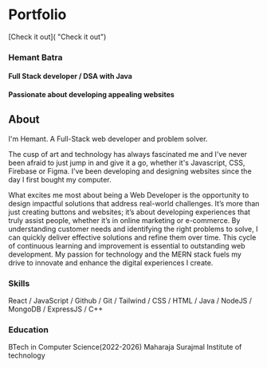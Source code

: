 # Portfolio 
[Check it out]( "Check it out")

### Hemant Batra

#### Full Stack developer / DSA with Java
#### Passionate about developing appealing websites 

## About
I'm Hemant. A Full-Stack web developer and problem solver.

The cusp of art and technology has always fascinated me and I've never been afraid to just jump in and give it a go, whether it's Javascript, CSS, Firebase or Figma. I’ve been developing and designing websites since the day I first bought my computer.

What excites me most about being a Web Developer is the opportunity to design impactful 
solutions that address real-world challenges. It’s more than just creating buttons and 
websites; it’s about developing experiences that truly assist people, whether it’s in 
online marketing or e-commerce. By understanding customer needs and identifying the 
right problems to solve, I can quickly deliver effective solutions and refine them over
time. This cycle of continuous learning and improvement is essential to outstanding 
web development. My passion for technology and the MERN stack fuels my drive to innovate
and enhance the digital experiences I create.

### Skills
React / JavaScript / Github / Git / Tailwind / CSS / HTML /
 Java / NodeJS / MongoDB / ExpressJS / C++

### Education
BTech in Computer Science(2022-2026)
Maharaja Surajmal Institute of technology 
